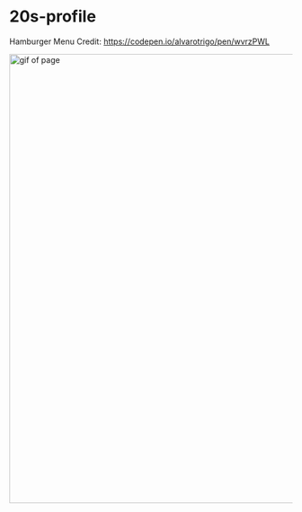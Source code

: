 # 20s-profile

Hamburger Menu Credit: https://codepen.io/alvarotrigo/pen/wvrzPWL

<img src="20s-profile.gif" width="800px" height="auto" alt="gif of page" />